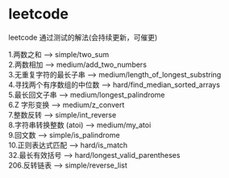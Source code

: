# leetcode
leetcode 通过测试的解法(会持续更新，可催更)

1.两数之和  --> simple/two_sum </br>
2.两数相加  --> medium/add_two_numbers </br>
3.无重复字符的最长子串  --> medium/length_of_longest_substring </br>
4.寻找两个有序数组的中位数  --> hard/find_median_sorted_arrays </br>
5.最长回文子串  --> medium/longest_palindrome </br>
6.Z 字形变换  --> medium/z_convert </br>
7.整数反转  --> simple/int_reverse </br>
8.字符串转换整数 (atoi)  --> medium/my_atoi </br>
9.回文数  --> simple/is_palindrome </br>
10.正则表达式匹配  --> hard/is_match </br>
32.最长有效括号  --> hard/longest_valid_parentheses </br>
206.反转链表  --> simple/reverse_list </br>
